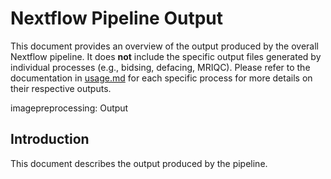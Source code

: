 # Nextflow Pipeline Output

This document provides an overview of the output produced by the overall Nextflow pipeline. It does **not** include the specific output files generated by individual processes (e.g., bidsing, defacing, MRIQC). Please refer to the documentation in [usage.md](usage.md) for each specific process for more details on their respective outputs.

imagepreprocessing: Output

## Introduction

This document describes the output produced by the pipeline. 



